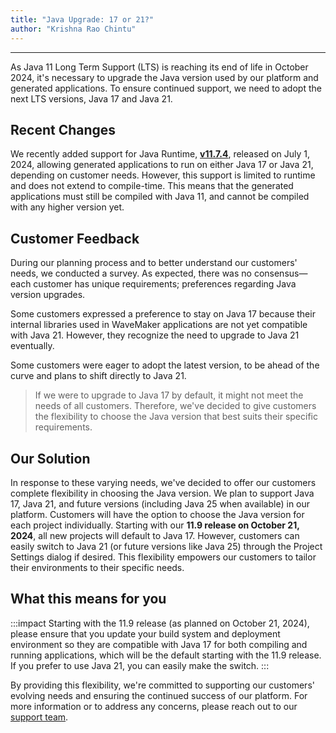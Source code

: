 ```yaml
---
title: "Java Upgrade: 17 or 21?"
author: "Krishna Rao Chintu"
---
```

---

As Java 11 Long Term Support (LTS) is reaching its end of life in October 2024, it's necessary to upgrade the Java version used by our platform and generated applications. To ensure continued support, we need to adopt the next LTS versions, Java 17 and Java 21.

## Recent Changes

We recently added support for Java Runtime, **[v11.7.4](/learn/wavemaker-release-notes/v11-7-4)**, released on July 1, 2024, allowing generated applications to run on either Java 17 or Java 21, depending on customer needs. However, this support is limited to runtime and does not extend to compile-time. This means that the generated applications must still be compiled with Java 11, and cannot be compiled with any higher version yet.

<!-- truncate -->

## Customer Feedback

During our planning process and to better understand our customers' needs, we conducted a survey. As expected, there was no consensus—each customer has unique requirements; preferences regarding Java version upgrades. 

Some customers expressed a preference to stay on Java 17 because their internal libraries used in WaveMaker applications are not yet compatible with Java 21. However, they recognize the need to upgrade to Java 21 eventually.

Some customers were eager to adopt the latest version, to be ahead of the curve and plans to shift directly to Java 21.

> If we were to upgrade to Java 17 by default, it might not meet the needs of all customers. Therefore, we've decided to give customers the flexibility to choose the Java version that best suits their specific requirements.

## Our Solution

In response to these varying needs, we've decided to offer our customers complete flexibility in choosing the Java version. We plan to support Java 17, Java 21, and future versions (including Java 25 when available) in our platform. Customers will have the option to choose the Java version for each project individually. Starting with our **11.9 release on October 21, 2024**, all new projects will default to Java 17. However, customers can easily switch to Java 21 (or future versions like Java 25) through the Project Settings dialog if desired. This flexibility empowers our customers to tailor their environments to their specific needs.

## What this means for you

:::impact
Starting with the 11.9 release (as planned on October 21, 2024), please ensure that you update your build system and deployment environment so they are compatible with Java 17 for both compiling and running applications, which will be the default starting with the 11.9 release. If you prefer to use Java 21, you can easily make the switch.
:::

By providing this flexibility, we're committed to supporting our customers' evolving needs and ensuring the continued success of our platform. For more information or to address any concerns, please reach out to our [support team](mailto:support@wavemaker.com).





